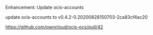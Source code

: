 Enhancement: Update ocis-accounts

update ocis-accounts to v0.4.2-0.20200828150703-2ca83cf4ac20

https://github.com/owncloud/ocis-ocs/pull/42
